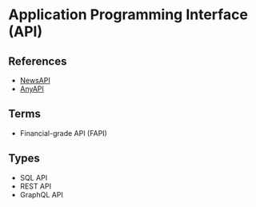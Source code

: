 # Application Programming Interface (API)

## References

- [NewsAPI](https://newsapi.org/)
- [AnyAPI](https://any-api.com)

## Terms

- Financial-grade API (FAPI)

## Types

- SQL API
- REST API
- GraphQL API
